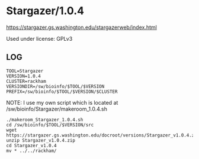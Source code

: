 Stargazer/1.0.4
========================

<https://stargazer.gs.washington.edu/stargazerweb/index.html>

Used under license:
GPLv3

LOG
---

    TOOL=Stargazer
    VERSION=1.0.4
    CLUSTER=rackham
    VERSIONDIR=/sw/bioinfo/$TOOL/$VERSION
    PREFIX=/sw/bioinfo/$TOOL/$VERSION/$CLUSTER

NOTE: I use my own script which is located at /sw/bioinfo/Stargazer/makeroom_1.0.4.sh

    ./makeroom_Stargazer_1.0.4.sh
    cd /sw/bioinfo/$TOOL/$VERSION/src
    wget https://stargazer.gs.washington.edu/docroot/versions/Stargazer_v1.0.4.zip
    unzip Stargazer_v1.0.4.zip
    cd Stargazer_v1.0.4
    mv * ../../rackham/

